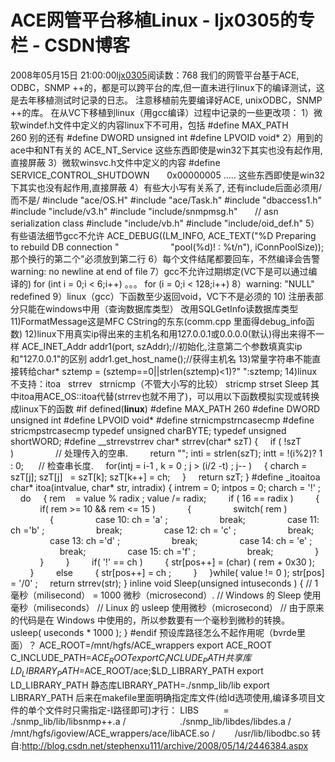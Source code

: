 # ACE网管平台移植Linux - ljx0305的专栏 - CSDN博客
2008年05月15日 21:00:00[ljx0305](https://me.csdn.net/ljx0305)阅读数：768
我们的网管平台基于ACE, ODBC，SNMP ++的，都是可以跨平台的库,但一直未进行linux下的编译测试，这是去年移植测试时记录的日志。
注意移植前先要编译好ACE, unixODBC，SNMP ++的库。
在从VC下移植到linux（用gcc编译）过程中记录的一些更改项：
1）微软windef.h文件中定义的内容linux下不可用，包括
#define MAX_PATH          260
别的还有
#define DWORD unsigned int
#define LPVOID void*
2）用到的ace中和NT有关的
ACE_NT_Service
这些东西即使是win32下其实也没有起作用,直接屏蔽
3）微软winsvc.h文件中定义的内容
#define SERVICE_CONTROL_SHUTDOWN       0x00000005
.....
这些东西即使是win32下其实也没有起作用,直接屏蔽
4）有些大小写有关系了, 还有include后面必须用/而不是/
#include "ace/OS.H"
#include "ace/Task.h"
#include "dbaccess1.h"
#include "include/v3.h"
#include "include/snmpmsg.h"       // asn serialization class
#include "include/vb.h"
#include "include/oid_def.h"
5）有些语法细节gcc不允许
ACE_DEBUG((LM_INFO, ACE_TEXT("%D Preparing to rebuild DB connection "
                    "pool(%d)! : %t/n"), iConnPoolSize));
那个换行的第二个"必须放到第二行
6）每个文件结尾都要回车，不然编译会告警
warning: no newline at end of file
7）gcc不允许过期绑定(VC下是可以通过编译的)
for (int i = 0;i < 6;i++)
。。。
for (i = 0;i < 128;i++)
8）warning: "NULL" redefined
9）linux（gcc）下函数至少返回void，VC下不是必须的
10) 注册表部分只能在windows中用（查询数据库类型）
改用SQLGetInfo读数据库类型
11)FormatMessage这是MFC CString的东东(comm.cpp 里面得debug_info函数)
12)linux下用真实ip得出来的主机名和用127.0.0.1或0.0.0.0(默认)得出来得不一样
ACE_INET_Addr addr1(port, szAddr);//初始化,注意第二个参数填真实ip和"127.0.0.1"的区别
addr1.get_host_name();//获得主机名
13)常量字符串不能直接转给char*
sztemp = (sztemp==0||strlen(sztemp)<1)?" ":sztemp;
14)linux不支持：itoa   strrev   strnicmp（不管大小写的比较） stricmp strset Sleep
其中itoa用ACE_OS::itoa代替(strrev也就不用了)，可以用以下函数模拟实现或转换成linux下的函数
#if defined(__linux__)
#define MAX_PATH 260
#define DWORD unsigned int
#define LPVOID void*
#define strnicmpstrncasecmp
#define stricmpstrcasecmp
typedef unsigned charBYTE;
typedef unsigned shortWORD;
#define __strrevstrrev
char* strrev(char* szT)
{
    if ( !szT )                 // 处理传入的空串.
        return "";
inti = strlen(szT);
intt = !(i%2)? 1 : 0;      // 检查串长度.
    for(intj = i-1 , k = 0 ; j > (i/2 -t) ; j-- )
    {
charch = szT[j];
szT[j]   = szT[k];
szT[k++] = ch;
    }
    return szT;
}
#define _itoaitoa
char* itoa(intvalue, char* str, intradix)
{
intrem = 0;
intpos = 0;
charch = '!' ;
    do
    {
rem    = value % radix ;
value /= radix;
        if ( 16 == radix )
        {
            if( rem >= 10 && rem <= 15 )
            {
                switch( rem )
                {
                case 10:
ch = 'a' ;
                    break;
                case 11:
ch ='b' ;
                    break;
                case 12:
ch = 'c' ;
                    break;
                case 13:
ch ='d' ;
                    break;
                case 14:
ch = 'e' ;
                    break;
                case 15:
ch ='f' ;
                    break;
                }
            }
        }
        if( '!' == ch )
        {
str[pos++] = (char) ( rem + 0x30 );
        }
        else
        {
str[pos++] = ch ;
        }
    }while( value != 0 );
str[pos] = '/0' ;
    return strrev(str);
}
inline void Sleep(unsigned intuseconds )
{
// 1 毫秒（milisecond） = 1000 微秒（microsecond）.
// Windows 的 Sleep 使用毫秒（miliseconds）
// Linux 的 usleep 使用微秒（microsecond）
// 由于原来的代码是在 Windows 中使用的，所以参数要有一个毫秒到微秒的转换。
    usleep( useconds * 1000 );
}
#endif
预设库路径怎么不起作用呢（bvrde里面）？
ACE_ROOT=/mnt/hgfs/ACE_wrappers
export ACE_ROOT
C_INCLUDE_PATH=$ACE_ROOT
export C_INCLUDE_PATH
共享库LD_LIBRARY_PATH=$ACE_ROOT/ace;$LD_LIBRARY_PATH
export LD_LIBRARY_PATH
静态库LIBRARY_PATH=./snmp_lib/lib
export LIBRARY_PATH
后来在makefile里面明确指定库文件(给ld选项使用,编译多项目文件的单个文件时只需指定-I路径即可)才行：
LIBS          = ./snmp_lib/lib/libsnmp++.a /
                     ./snmp_lib/libdes/libdes.a /
       /mnt/hgfs/igoview/ACE_wrappers/ace/libACE.so /
       /usr/lib/libodbc.so
转自:http://blog.csdn.net/stephenxu111/archive/2008/05/14/2446384.aspx
